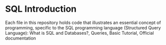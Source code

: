 # SQL Introduction
Each file in this repository holds code that illustrates an essential concept of programming, specific to the SQL programming language (Structured Query Language): What is SQL and Databases?, Queries, Basic Tutorial, Official documentation
